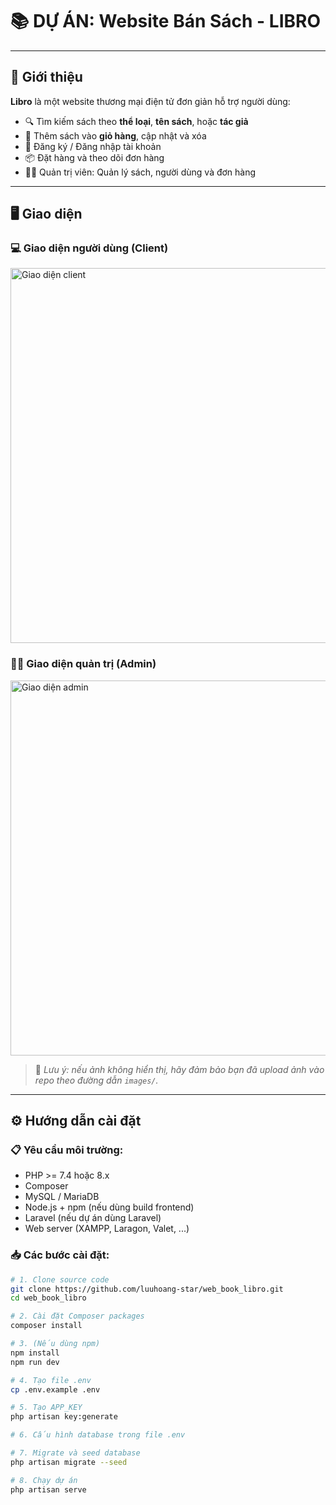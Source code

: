 # 📚 DỰ ÁN: Website Bán Sách - **LIBRO**

---

## 🛒 Giới thiệu

**Libro** là một website thương mại điện tử đơn giản hỗ trợ người dùng:

- 🔍 Tìm kiếm sách theo **thể loại**, **tên sách**, hoặc **tác giả**
- 🛒 Thêm sách vào **giỏ hàng**, cập nhật và xóa
- 👤 Đăng ký / Đăng nhập tài khoản
- 📦 Đặt hàng và theo dõi đơn hàng
- 🧑‍💼 Quản trị viên: Quản lý sách, người dùng và đơn hàng

---

## 🖥️ Giao diện

### 💻 Giao diện người dùng (Client)

<img src="https://raw.githubusercontent.com/luuhoang-star/web_book_libro/main/images/client-home.png" alt="Giao diện client" width="600"/>

### 🧑‍💼 Giao diện quản trị (Admin)

<img src="https://raw.githubusercontent.com/luuhoang-star/web_book_libro/main/images/admin-dashboard.png" alt="Giao diện admin" width="600"/>

> 📌 *Lưu ý: nếu ảnh không hiển thị, hãy đảm bảo bạn đã upload ảnh vào repo theo đường dẫn `images/`.*

---

## ⚙️ Hướng dẫn cài đặt

### 📋 Yêu cầu môi trường:
- PHP >= 7.4 hoặc 8.x
- Composer
- MySQL / MariaDB
- Node.js + npm (nếu dùng build frontend)
- Laravel (nếu dự án dùng Laravel)
- Web server (XAMPP, Laragon, Valet, ...)

### 📥 Các bước cài đặt:

```bash
# 1. Clone source code
git clone https://github.com/luuhoang-star/web_book_libro.git
cd web_book_libro

# 2. Cài đặt Composer packages
composer install

# 3. (Nếu dùng npm)
npm install
npm run dev

# 4. Tạo file .env
cp .env.example .env

# 5. Tạo APP_KEY
php artisan key:generate

# 6. Cấu hình database trong file .env

# 7. Migrate và seed database
php artisan migrate --seed

# 8. Chạy dự án
php artisan serve
